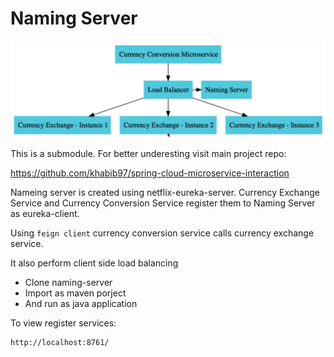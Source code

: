 # Naming Server

![Desing Overview](https://raw.githubusercontent.com/khabib97/spring-cloud-microservice-interaction/master/overview.png)

This is a submodule. For better underesting visit main project repo:

https://github.com/khabib97/spring-cloud-microservice-interaction

Nameing server is created using netflix-eureka-server. Currency Exchange Service and Currency Conversion Service register them to Naming Server as eureka-client. 

Using `feign client` currency conversion service calls currency exchange service. 

It also perform client side load balancing

- Clone naming-server
- Import as maven porject
- And run as java application

To view register services:
```
http://localhost:8761/
```
